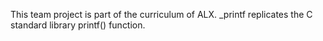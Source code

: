 This team project is part of the curriculum of ALX. _printf replicates the C standard library printf() function.
